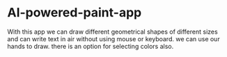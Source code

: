 # AI-powered-paint-app
With this app we can draw different geometrical shapes of different sizes and can write text in air without using mouse or keyboard. we can use our hands to draw. there is an option for selecting colors also.
